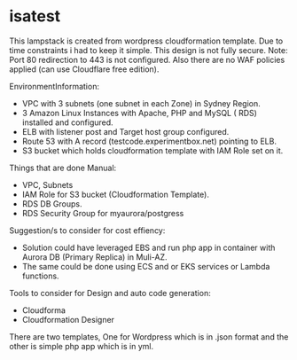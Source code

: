 # isatest

This lampstack is created from wordpress cloudformation template. 
Due to time constraints i had to keep it simple.
This design is not fully secure. Note: Port 80 redirection to 443 is not configured. Also there are no WAF policies applied (can use Cloudflare free edition).

EnvironmentInformation:
- VPC with 3 subnets (one subnet in each Zone) in Sydney Region.
- 3 Amazon Linux Instances with Apache, PHP and MySQL ( RDS) installed and configured.
- ELB with listener post and Target host group configured. 
- Route 53 with A record (testcode.experimentbox.net) pointing to ELB. 
- S3 bucket which holds cloudformation template with IAM Role set on it.

Things that are done Manual:

- VPC, Subnets
- IAM Role for S3 bucket (Cloudformation Template).
- RDS DB Groups. 
- RDS Security Group for myaurora/postgress

Suggestion/s to consider for cost effiency:
- Solution could have leveraged EBS and run php app in container with Aurora DB (Primary Replica) in Muli-AZ.
- The same could be done using ECS and or EKS services or Lambda functions. 

Tools to consider for Design and auto code generation:
 - Cloudforma
 - Cloudformation Designer

There are two templates, One for Wordpress which is in .json format and the other is simple php app which is in yml. 
